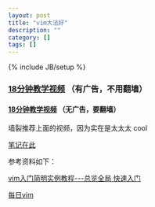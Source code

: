 ```yaml
---
layout: post
title: "vim大法好"
description: ""
category: []
tags: []
---
```

{% include JB/setup %}

### [18分钟教学视频](https://v.youku.com/v_show/id_XNTcxOTg3OTUy.html?from=s1.8-1-1.2&spm=a2h0k.8191407.0.0) （有广告，不用翻墙）

#### [18分钟教学视频](https://vimeo.com/15443936) （无广告，要翻墙）

墙裂推荐上面的视频，因为实在是太太太 cool

[笔记在此](https://github.com/killer1994/killer1994.github.io/blob/master/Resources/vimtest)

参考资料如下：

[vim入门简明实例教程---总览全局 快速入门](http://www.open-open.com/lib/view/open1342664389495.html)

[每日vim](http://liuzhijun.iteye.com/category/270228)
